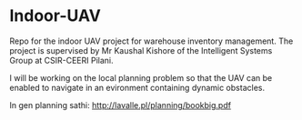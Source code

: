 # Indoor-UAV
Repo for the indoor UAV project for warehouse inventory management. The project is supervised by Mr Kaushal Kishore of the Intelligent Systems Group at CSIR-CEERI Pilani.

I will be working on the local planning problem so that the UAV can be enabled to navigate in an evironment containing dynamic obstacles.


In gen planning sathi: http://lavalle.pl/planning/bookbig.pdf
